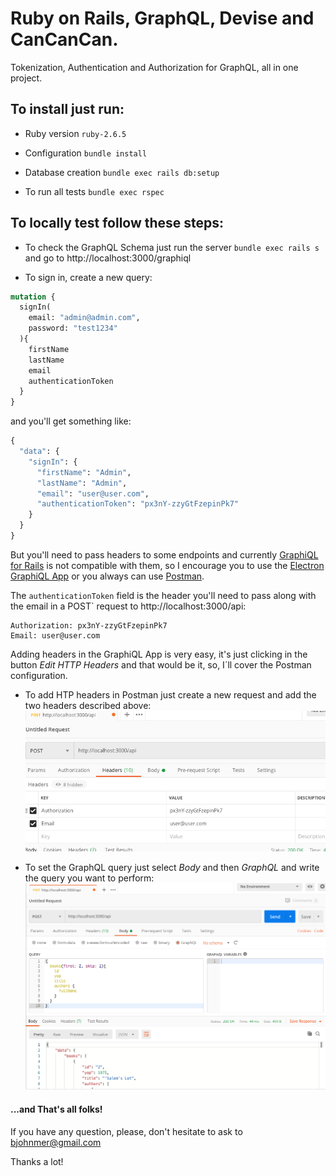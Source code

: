 # Ruby on Rails, GraphQL, Devise and CanCanCan.
Tokenization, Authentication and Authorization for GraphQL, all in one project.

## To install just run:

* Ruby version
  `ruby-2.6.5`

* Configuration
  `bundle install`

* Database creation
  `bundle exec rails db:setup`

* To run all tests
  `bundle exec rspec`

## To locally test follow these steps:

* To check the GraphQL Schema just run the server
  `bundle exec rails s` and go to http://localhost:3000/graphiql

* To sign in, create a new query:
```graphql
mutation {
  signIn(
    email: "admin@admin.com",
    password: "test1234"
  ){
    firstName
    lastName
    email
    authenticationToken
  }
}
```

and you'll get something like:
```graphql
{
  "data": {
    "signIn": {
      "firstName": "Admin",
      "lastName": "Admin",
      "email": "user@user.com",
      "authenticationToken": "px3nY-zzyGtFzepinPk7"
    }
  }
}
```

But you'll need to pass headers to some endpoints and currently [GraphiQL for Rails](https://github.com/rmosolgo/graphiql-rails/) is not compatible with them, so I encourage you to use the [Electron GraphiQL App](https://www.electronjs.org/apps/graphiql) or you always can use [Postman](https://www.postman.com/).

The `authenticationToken` field is the header you'll need to pass along with the email in a POST` request to http://localhost:3000/api:

```
Authorization: px3nY-zzyGtFzepinPk7
Email: user@user.com
```
Adding headers in the GraphiQL App is very easy, it's just clicking in the button *Edit HTTP Headers* and that would be it, so, I´ll cover the Postman configuration.

* To add HTP headers in Postman just create a new request and add the two headers described above:
![Postman Headers](public/images/postman_headers.png)


* To set the GraphQL query just select *Body* and then *GraphQL* and write the query you want to perform:
![Postman GraphQL Body](public/images/postman_graphql_body.png)

#### ...and That's all folks!

If you have any question, please, don't hesitate to ask to bjohnmer@gmail.com

Thanks a lot!
